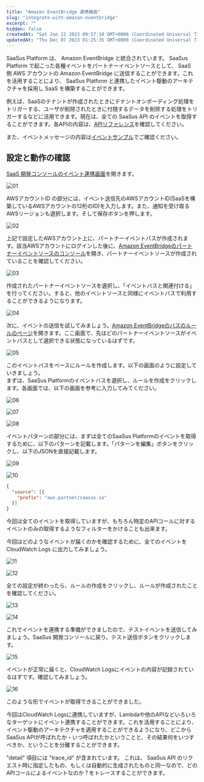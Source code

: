 ```yaml
---
title: "Amazon EventBridge 連携機能"
slug: "integrate-with-amazon-eventbridge"
excerpt: ""
hidden: false
createdAt: "Sat Jan 21 2023 09:57:10 GMT+0000 (Coordinated Universal Time)"
updatedAt: "Thu Dec 07 2023 01:25:35 GMT+0000 (Coordinated Universal Time)"
---
```

SaaSus Platform は、 Amazon EventBridge と統合されています。 SaaSus Platform で起こった各種イベントをパートナーイベントソースとして、 SaaS 側 AWS アカウントの Amazon EventBridge に送信することができます。これを活用することにより、 SaaSus Platform と連携したイベント駆動のアーキテクチャを採用し SaaS を構築することができます。

例えば、SaaSのテナントが作成されたときにテナントオンボーディング処理をトリガーする、ユーザが削除されたときに付随するデータを削除する処理をトリガーするなどに活用できます。現在は、全ての SaaSus API のイベントを取得することができます。各APIの内容は、<a href="/ja/docs/reference/getting-started-with-your-api" target="_blank">APIリファレンス</a>を確認してください。

また、イベントメッセージの内容は<a href="/ja/docs/part-4/integrate-with-amazon-eventbridge/event-sample" target="_blank">イベントサンプル</a>でご確認ください。

## 設定と動作の確認

<a href="https://settings.console.saasus.io/integrations/event" target="_blank">SaaS 開発コンソールのイベント連携画面</a>を開きます。

![01](/ja/img/part-4/integrate-with-amazon-eventbridge/image-01.png)

AWSアカウントID の部分には、イベント送信先のAWSアカウントID(SaaSを構築しているAWSアカウントの12桁のID)を入力します。また、通知を受け取るAWSリージョンも選択します。そして保存ボタンを押します。

![02](/ja/img/part-4/integrate-with-amazon-eventbridge/image-02.png)

上記で設定したAWSアカウント上に、パートナーイベントパスが作成されます。該当AWSアカウントにログインした後に、<a href="https://ap-northeast-1.console.aws.amazon.com/events/home#/partners" target="_blank">Amazon EventBridgeのパートナーイベントソースのコンソール</a>を開き、パートナーイベントソースが作成されていることを確認してください。

![03](/ja/img/part-4/integrate-with-amazon-eventbridge/image-03.png)

作成されたパートナーイベントソースを選択し、「イベントバスと関連付ける」を行ってください。すると、他のイベントソースと同様にイベントバスで利用することができるようになります。

![04](/ja/img/part-4/integrate-with-amazon-eventbridge/image-04.png)

次に、イベントの送信を試してみましょう。<a href="https://ap-northeast-1.console.aws.amazon.com/events/home#/rules" target="_blank">Amazon EventBridgeのバスのルールのページ</a>を開きます。ここ画面で、先ほどのパートナーイベントソースがイベントバスとして選択できる状態になっているはずです。

![05](/ja/img/part-4/integrate-with-amazon-eventbridge/image-05.png)

このイベントバスをベースにルールを作成します。以下の画面のように設定していきましょう。  
まずは、SaaSus Platformのイベントバスを選択し、ルールを作成をクリックします。各画面では、以下の画面を参考に入力してみてください。

![06](/ja/img/part-4/integrate-with-amazon-eventbridge/image-06.png)

![07](/ja/img/part-4/integrate-with-amazon-eventbridge/image-07.png)

![08](/ja/img/part-4/integrate-with-amazon-eventbridge/image-08.png)

イベントパターンの部分には、まずは全てのSaaSus Platformのイベントを取得するために、以下のパターンを記載します。「パターンを編集」ボタンをクリックし、以下のJSONを直接記載します。

![09](/ja/img/part-4/integrate-with-amazon-eventbridge/image-09.png)

![10](/ja/img/part-4/integrate-with-amazon-eventbridge/image-10.png)

```json
{
  "source": [{
    "prefix": "aws.partner/saasus.io"
  }]
}
```

今回は全てのイベントを取得していますが、もちろん特定のAPIコールに対するイベントのみの取得するようなフィルターをかけることも出来ます。

今回はどのようなイベントが届くのかを確認するために、全てのイベントを CloudWatch Logs に出力してみましょう。

![11](/ja/img/part-4/integrate-with-amazon-eventbridge/image-11.png)

![12](/ja/img/part-4/integrate-with-amazon-eventbridge/image-12.png)

全ての設定が終わったら、ルールの作成をクリックし、ルールが作成されたことを確認してください。

![13](/ja/img/part-4/integrate-with-amazon-eventbridge/image-13.png)

![14](/ja/img/part-4/integrate-with-amazon-eventbridge/image-14.png)

これでイベントを連携する準備ができましたので、テストイベントを送信してみましょう。SaaSus 開発コンソールに戻り、テスト送信ボタンをクリックします。

![15](/ja/img/part-4/integrate-with-amazon-eventbridge/image-15.png)

イベントが正常に届くと、CloudWatch Logsにイベントの内容が記録されているはずです。確認してみましょう。

![16](/ja/img/part-4/integrate-with-amazon-eventbridge/image-16.png)

このような形でイベントが取得できることができました。

今回はCloudWatch Logsに連携していますが、Lambdaや他のAPIなどいろいろなターゲットにイベント連携することができます。これを活用することにより、イベント駆動のアーキテクチャを適用することができるようになり、どこからSaaSus APIが呼ばれたか・いつ呼ばれたかということと、その結果何をいつすべきか、ということを分離することができます。

"detail" 項目には "trace_id" が含まれています。 これは、 SaaSus API のリクエスト時に指定したもの、もしくは自動的に生成されたものと同一なので、どのAPIコールによるイベントなのか？をトレースすることができます。
